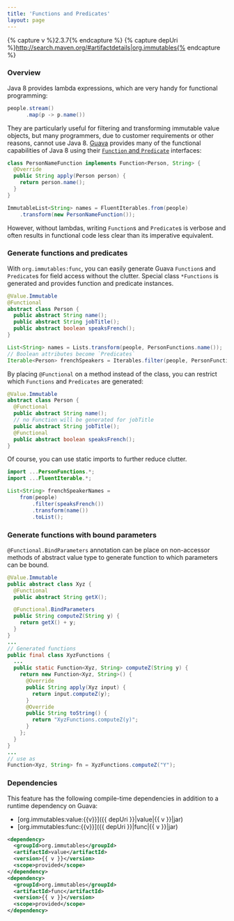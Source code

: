 ```yaml
---
title: 'Functions and Predicates'
layout: page
---
```


{% capture v %}2.3.7{% endcapture %}
{% capture depUri %}http://search.maven.org/#artifactdetails|org.immutables{% endcapture %}

### Overview

Java 8 provides lambda expressions, which are very handy for functional programming:

```java
people.stream()
      .map(p -> p.name())
```

They are particularly useful for filtering and transforming immutable value objects,
but many programmers, due to customer requirements or other reasons, cannot use Java 8.  [Guava](https://github.com/google/guava) provides many of the functional capabilities of Java 8 using their [`Function` and `Predicate`](https://github.com/google/guava/wiki/FunctionalExplained) interfaces:

```java
class PersonNameFunction implements Function<Person, String> {
  @Override
  public String apply(Person person) {
    return person.name();
  }
}

ImmutableList<String> names = FluentIterables.from(people)
    .transform(new PersonNameFunction());
```

However, without lambdas, writing `Function`s and `Predicate`s is verbose and often results in functional code less clear than its imperative equivalent.  

### Generate functions and predicates

With `org.immutables:func`, you can easily generate Guava `Function`s and `Predicate`s for field access without the clutter. Special class `*Functions` is generated and provides function and predicate instances.

```java
@Value.Immutable
@Functional
abstract class Person {
  public abstract String name();
  public abstract String jobTitle();
  public abstract boolean speaksFrench();
}

List<String> names = Lists.transform(people, PersonFunctions.name());
// Boolean attributes become `Predicates`
Iterable<Person> frenchSpeakers = Iterables.filter(people, PersonFunctions.speaksFrench());
```

By placing `@Functional` on a method instead of the class, you can restrict which `Functions` and `Predicates` are generated:

```java
@Value.Immutable
abstract class Person {
  @Functional
  public abstract String name();
  // no Function will be generated for jobTitle
  public abstract String jobTitle();
  @Functional
  public abstract boolean speaksFrench();
}
```

Of course, you can use static imports to further reduce clutter.

```java
import ...PersonFunctions.*;
import ...FluentIterable.*;

List<String> frenchSpeakerNames =
    from(people)
        .filter(speaksFrench())
        .transform(name())
        .toList();
```

### Generate functions with bound parameters

`@Functional.BindParameters` annotation can be place on non-accessor methods of abstract value type to generate function to which parameters can be bound.

```java
@Value.Immutable
public abstract class Xyz {
  @Functional
  public abstract String getX();

  @Functional.BindParameters
  public String computeZ(String y) {
    return getX() + y;
  }
}
...
// Generated functions
public final class XyzFunctions {
  ...
  public static Function<Xyz, String> computeZ(String y) {
    return new Function<Xyz, String>() {
      @Override
      public String apply(Xyz input) {
        return input.computeZ(y);
      }
      @Override
      public String toString() {
        return "XyzFunctions.computeZ(y)";
      }
    };
  }
}
...
// use as
Function<Xyz, String> fn = XyzFunctions.computeZ("Y");
```

### Dependencies

This feature has the following compile-time dependencies in addition to a runtime dependency on Guava:

- [org.immutables:value:{{v}}]({{ depUri }}|value|{{ v }}|jar)
- [org.immutables:func:{{v}}]({{ depUri }}|func|{{ v }}|jar)

```xml
<dependency>
  <groupId>org.immutables</groupId>
  <artifactId>value</artifactId>
  <version>{{ v }}</version>
  <scope>provided</scope>
</dependency>
<dependency>
  <groupId>org.immutables</groupId>
  <artifactId>func</artifactId>
  <version>{{ v }}</version>
  <scope>provided</scope>
</dependency>
```

